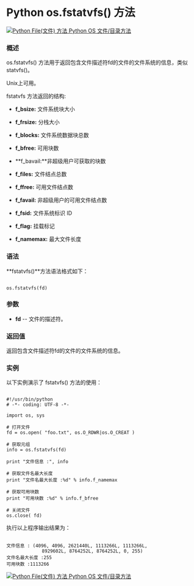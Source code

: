 Python os.fstatvfs() 方法
=======================

 [![Python File(文件) 方法](../images/up.gif)
 Python OS 文件/目录方法](os-file-methods.html)


  ### 概述

 os.fstatvfs() 方法用于返回包含文件描述符fd的文件的文件系统的信息，类似 statvfs()。

 Unix上可用。

 fstatvfs 方法返回的结构:

  * **f\_bsize:** 文件系统块大小 


 * **f\_frsize:** 分栈大小 


 * **f\_blocks:** 文件系统数据块总数


 * **f\_bfree:** 可用块数


 * **f\_bavail:**非超级用户可获取的块数


 * **f\_files:** 文件结点总数 


 * **f\_ffree:** 可用文件结点数 


 * **f\_favail:** 非超级用户的可用文件结点数 


 * **f\_fsid:** 文件系统标识 ID


 * **f\_flag:** 挂载标记


 * **f\_namemax:** 最大文件长度 


  ### 语法

 **fstatvfs()**方法语法格式如下：

 
```

os.fstatvfs(fd)

```

 ### 参数

  * **fd** -- 文件的描述符。


  ### 返回值

 返回包含文件描述符fd的文件的文件系统的信息。

 ### 实例

 以下实例演示了 fstatvfs() 方法的使用：

 
```

#!/usr/bin/python
# -*- coding: UTF-8 -*-

import os, sys

# 打开文件
fd = os.open( "foo.txt", os.O_RDWR|os.O_CREAT )

# 获取元组
info = os.fstatvfs(fd)

print "文件信息 :", info

# 获取文件名最大长度
print "文件名最大长度 :%d" % info.f_namemax

# 获取可用块数
print "可用块数 :%d" % info.f_bfree

# 关闭文件
os.close( fd)

```

 执行以上程序输出结果为：

 
```

文件信息 : (4096, 4096, 2621440L, 1113266L, 1113266L, 
             8929602L, 8764252L, 8764252L, 0, 255)
文件名最大长度 :255
可用块数 :1113266

```

 [![Python File(文件) 方法](../images/up.gif)
 Python OS 文件/目录方法](os-file-methods.html)